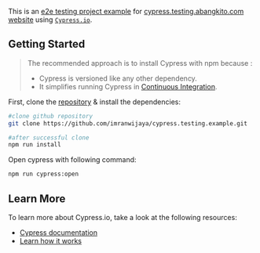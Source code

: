 This is an [e2e testing project example](https://github.com/imranwijaya/cypress.testing.example) for [cypress.testing.abangkito.com website](https://cypress.testing.abangkito.com/admin) using [`Cypress.io`](https://www.cypress.io/).

## Getting Started

> The recommended approach is to install Cypress with npm because :
> - Cypress is versioned like any other dependency.
> - It simplifies running Cypress in [Continuous Integration](https://docs.cypress.io/guides/continuous-integration/introduction).

First, clone the [repository](https://github.com/imranwijaya/cypress.testing.example) & install the dependencies:

```bash
#clone github repository
git clone https://github.com/imranwijaya/cypress.testing.example.git

#after successful clone
npm run install
```

Open cypress with following command:
```bash
npm run cypress:open
```

## Learn More

To learn more about Cypress.io, take a look at the following resources:
- [Cypress documentation](https://docs.cypress.io/)
- [Learn how it works](https://www.cypress.io/how-it-works)